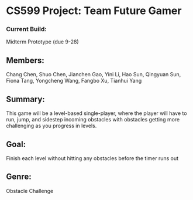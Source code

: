 # CS599 Project: Team Future Gamer

### Current Build:
Midterm Prototype (due 9-28)

## Members:

Chang Chen,
Shuo Chen,
Jianchen Gao,
Yini Li,
Hao Sun,
Qingyuan Sun,
Fiona Tang,
Yongcheng Wang,
Fangbo Xu,
Tianhui Yang

## Summary:
This game will be a level-based single-player, where the player will have to run, jump, and sidestep incoming obstacles with obstacles getting more challenging as you progress in levels. 

## Goal: 
Finish each level without hitting any obstacles before the timer runs out

## Genre: 
Obstacle Challenge

